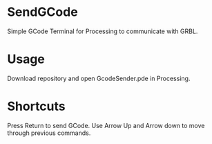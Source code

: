 # SendGCode

Simple GCode Terminal for Processing to communicate with GRBL.

# Usage

Download repository and open GcodeSender.pde in Processing.

# Shortcuts

Press Return to send GCode.
Use Arrow Up and Arrow down to move through previous commands.
